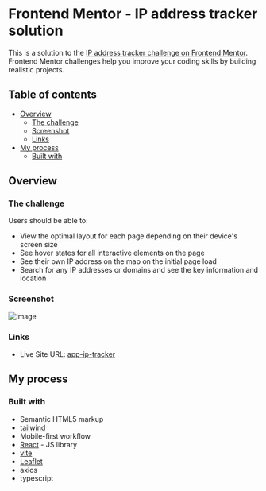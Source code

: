 # Frontend Mentor - IP address tracker solution

This is a solution to the [IP address tracker challenge on Frontend Mentor](https://www.frontendmentor.io/challenges/ip-address-tracker-I8-0yYAH0). Frontend Mentor challenges help you improve your coding skills by building realistic projects. 

## Table of contents

- [Overview](#overview)
  - [The challenge](#the-challenge)
  - [Screenshot](#screenshot)
  - [Links](#links)
- [My process](#my-process)
  - [Built with](#built-with)

## Overview

### The challenge

Users should be able to:

- View the optimal layout for each page depending on their device's screen size
- See hover states for all interactive elements on the page
- See their own IP address on the map on the initial page load
- Search for any IP addresses or domains and see the key information and location

### Screenshot

![image](https://github.com/JiMare/ip-tracker/assets/60698541/719358cb-9824-4079-b5bd-fa74221aa532)

### Links

- Live Site URL: [app-ip-tracker](https://app-ip-tracker.netlify.app/)

## My process

### Built with

- Semantic HTML5 markup
- [tailwind](https://tailwindcss.com/)
- Mobile-first workflow
- [React](https://reactjs.org/) - JS library
- [vite](https://vitejs.dev/)
- [Leaflet](https://react-leaflet.js.org/) 
- axios
- typescript

